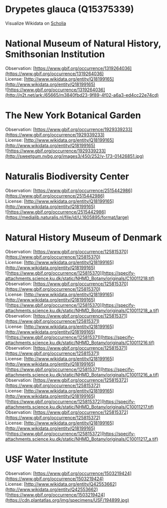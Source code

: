 
Drypetes glauca (Q15375339)
===========================
  
Visualize Wikidata on [Scholia](https://scholia.toolforge.org/taxon/Q15375339)
# National Museum of Natural History, Smithsonian Institution
  
Observation: [https://www.gbif.org/occurrence/1319264036](https://www.gbif.org/occurrence/1319264036)  
License: [http://www.wikidata.org/entity/Q18199165](http://www.wikidata.org/entity/Q18199165)  
![https://www.gbif.org/occurrence/1319264036](http://n2t.net/ark:/65665/m3840fbd23-9f89-4f02-a6a3-ed4cc22e74cd)
# The New York Botanical Garden
  
Observation: [https://www.gbif.org/occurrence/1929339233](https://www.gbif.org/occurrence/1929339233)  
License: [http://www.wikidata.org/entity/Q18199165](http://www.wikidata.org/entity/Q18199165)  
![https://www.gbif.org/occurrence/1929339233](http://sweetgum.nybg.org/images3/450/252/v-173-01426851.jpg)
# Naturalis Biodiversity Center
  
Observation: [https://www.gbif.org/occurrence/2515442986](https://www.gbif.org/occurrence/2515442986)  
License: [http://www.wikidata.org/entity/Q18199165](http://www.wikidata.org/entity/Q18199165)  
![https://www.gbif.org/occurrence/2515442986](https://medialib.naturalis.nl/file/id/U.1605895/format/large)
# Natural History Museum of Denmark
  
Observation: [https://www.gbif.org/occurrence/125815370](https://www.gbif.org/occurrence/125815370)  
License: [http://www.wikidata.org/entity/Q18199165](http://www.wikidata.org/entity/Q18199165)  
![https://www.gbif.org/occurrence/125815370](https://specify-attachments.science.ku.dk/static/NHMD_Botany/originals/C10011218.tif)  
Observation: [https://www.gbif.org/occurrence/125815370](https://www.gbif.org/occurrence/125815370)  
License: [http://www.wikidata.org/entity/Q18199165](http://www.wikidata.org/entity/Q18199165)  
![https://www.gbif.org/occurrence/125815370](https://specify-attachments.science.ku.dk/static/NHMD_Botany/originals/C10011218_a.tif)  
Observation: [https://www.gbif.org/occurrence/125815371](https://www.gbif.org/occurrence/125815371)  
License: [http://www.wikidata.org/entity/Q18199165](http://www.wikidata.org/entity/Q18199165)  
![https://www.gbif.org/occurrence/125815371](https://specify-attachments.science.ku.dk/static/NHMD_Botany/originals/C10011216.tif)  
Observation: [https://www.gbif.org/occurrence/125815371](https://www.gbif.org/occurrence/125815371)  
License: [http://www.wikidata.org/entity/Q18199165](http://www.wikidata.org/entity/Q18199165)  
![https://www.gbif.org/occurrence/125815371](https://specify-attachments.science.ku.dk/static/NHMD_Botany/originals/C10011216_a.tif)  
Observation: [https://www.gbif.org/occurrence/125815372](https://www.gbif.org/occurrence/125815372)  
License: [http://www.wikidata.org/entity/Q18199165](http://www.wikidata.org/entity/Q18199165)  
![https://www.gbif.org/occurrence/125815372](https://specify-attachments.science.ku.dk/static/NHMD_Botany/originals/C10011217.tif)  
Observation: [https://www.gbif.org/occurrence/125815372](https://www.gbif.org/occurrence/125815372)  
License: [http://www.wikidata.org/entity/Q18199165](http://www.wikidata.org/entity/Q18199165)  
![https://www.gbif.org/occurrence/125815372](https://specify-attachments.science.ku.dk/static/NHMD_Botany/originals/C10011217_a.tif)
# USF Water Institute
  
Observation: [https://www.gbif.org/occurrence/1503219424](https://www.gbif.org/occurrence/1503219424)  
License: [http://www.wikidata.org/entity/Q42553662](http://www.wikidata.org/entity/Q42553662)  
![https://www.gbif.org/occurrence/1503219424](https://cdn.plantatlas.org/img/specimens/USF/194899.jpg)